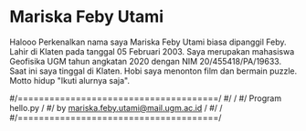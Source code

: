 # Mariska Feby Utami
Halooo Perkenalkan nama saya Mariska Feby Utami biasa dipanggil Feby. Lahir di Klaten pada tanggal 05 Februari 2003. Saya merupakan mahasiswa Geofisika UGM tahun angkatan 2020 dengan NIM 20/455418/PA/19633. Saat ini saya tinggal di Klaten. Hobi saya menonton film dan bermain puzzle. Motto hidup "Ikuti alurnya saja".

#/======================================/
#/                                      /
#/        Program hello.py              /
#/ by mariska.feby.utami@mail.ugm.ac.id /
#/                                      /
#/======================================/
